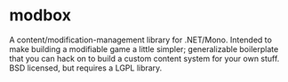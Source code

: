 modbox
======

A content/modification-management library for .NET/Mono. Intended to make building a modifiable game a little simpler; generalizable boilerplate that you can hack on to build a custom content system for your own stuff. BSD licensed, but requires a LGPL library.